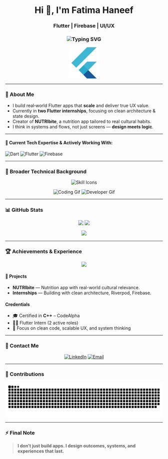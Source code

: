 <h1 align="center">Hi 👋, I'm Fatima Haneef</h1>
<h3 align="center"> Flutter | Firebase | UI/UX </h3>


<h3 align="center">
  <img src="https://readme-typing-svg.demolab.com?font=Fira+Code&duration=2500&pause=800&color=00FFFF&center=true&width=700&lines=Flutter+Developer+with+Design-driven+Logic+%e2%9c%a8;Crafting+Scalable+UX+%26+Architecture+%f0%9f%a7%a0" alt="Typing SVG"/>
</h3>


<p align="center">
  <img src="https://raw.githubusercontent.com/devicons/devicon/master/icons/flutter/flutter-original.svg" width="100" alt="Flutter Logo"/>
</p>



---

### 🧩 About Me

- I build real‑world Flutter apps that **scale** and deliver true UX value.
- Currently in **two Flutter internships**, focusing on clean architecture & state design.
- Creator of **NUTRIbite**, a nutrition app tailored to real cultural habits.
- I think in systems and flows, not just screens — **design meets logic**.

---

#### 🚀 Current Tech Expertise & Actively Working With:
![Dart](https://img.shields.io/badge/Dart-0175C2?style=for-the-badge&logo=dart&logoColor=white)
![Flutter](https://img.shields.io/badge/Flutter-02569B?style=for-the-badge&logo=flutter&logoColor=white)
![Firebase](https://img.shields.io/badge/Firebase-FFCA28?style=for-the-badge&logo=firebase&logoColor=black)

---

### 🔧 Broader Technical Background

<p align="center">
  <img src="https://skillicons.dev/icons?i=flutter,firebase,cpp,cs,dart,mysql,html&theme=dark" alt="Skill Icons" />
</p>

<p align="center">
  <img src="https://media.giphy.com/media/qgQUggAC3Pfv687qPC/giphy.gif" width="250" alt="Coding Gif" />
  <img src="https://media.giphy.com/media/kH1DBkPNyZPOk0BxrM/giphy.gif" width="250" alt="Developer Gif" />
</p>

---

### 📊 GitHub Stats

<p align="center">
  <img src="https://github-readme-stats.vercel.app/api?username=FatimaHaneef&show_icons=true&theme=tokyonight&hide_border=true" width="40%" />
  <img src="https://github-readme-streak-stats.herokuapp.com/?user=FatimaHaneef&theme=tokyonight&hide_border=true" width="40%" />
</p>

<p align="center">
  <img src="https://github-readme-stats.vercel.app/api/top-langs/?username=FatimaHaneef&layout=compact&theme=tokyonight&hide_border=true&langs_count=8&hide=javascript,css" width="40%" />
</p>

---

### 🏆 Achievements & Experience

<p align="center">
  <img src="https://github-profile-trophy.vercel.app/?username=FatimaHaneef&theme=algolia&column=5&margin-w=3" />
</p>

#### 🎯 Projects
- **NUTRIbite** — Nutrition app with real-world cultural relevance.
- **Internships** — Building with clean architecture, Riverpod, Firebase.

#### Credentials
- 🎓 Certified in **C++** – CodeAlpha
- 👩‍💻 Flutter Intern (2 active roles)
- 🧠 Focus on clean code, scalable UX, and system thinking

---

### 📨 Contact Me

<p align="center">
  <a href="https://www.linkedin.com/in/fatimahaneef-tech/" target="_blank"><img src="https://img.shields.io/badge/LinkedIn-0077B5?logo=linkedin&logoColor=white&style=for-the-badge" alt="LinkedIn"/></a>
  <a href="mailto:fatimahaneef19@gmail.com"><img src="https://img.shields.io/badge/Gmail-D14836?logo=gmail&logoColor=white&style=for-the-badge" alt="Email"/></a>
</p>

---

### 🐍 Contributions

<p align="center">
  <img src="https://raw.githubusercontent.com/Platane/snk/output/github-contribution-grid-snake-dark.svg" alt="Contribution snake"/>
</p>

---

### ⚡ Final Note

> **I don’t just build apps. I design outcomes, systems, and experiences that last.**
